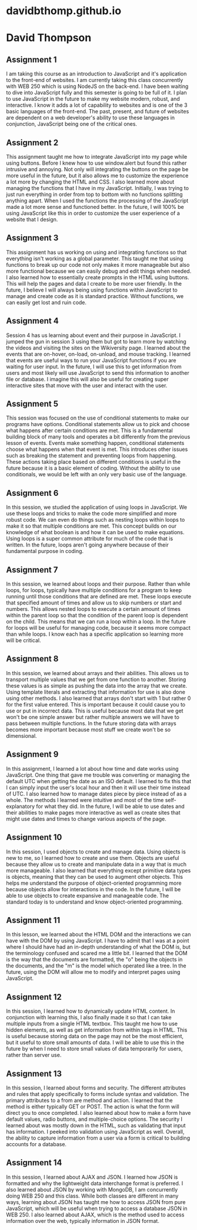 # davidbthomp.github.io
# David Thompson

## Assignment 1

I am taking this course as an introduction to JavaScript and it's application to the front-end of websites. I am currently taking this class concurrently with WEB 250 which is using NodeJS on the back-end. I have been waiting to dive into JavaScript fully and this semester is going to be full of it. I plan to use JavaScript in the future to make my website modern, robust, and interactive. I know it adds a lot of capability to websites and is one of the 3 basic languages of the front-end. The past, present, and future of websites are dependent on a web developer's ability to use these languages in conjunction, JavaScript being one of the critical ones. 

## Assignment 2

This assignment taught me how to integrate JavaScript into my page while using buttons. Before I knew how to use window.alert but found this rather intrusive and annoying. Not only will integrating the buttons on the page be more useful in the future, but it also allows me to customize the experience a lot more by changing the HTML and CSS.  I also learned more about managing the functions that I have in my JavaScript. Initially, I was trying to just run everything in order from top to bottom with no functions splitting anything apart. When I used the functions the processing of the JavaScript made a lot more sense and functioned better. In the future, I will 100% be using JavaScript like this in order to customize the user experience of a website that I design.

## Assignment 3

This assignment has us working on using and integrating functions so that everything isn't working as a global parameter. This taught me that using functions to break up our code not only makes it more manageable but also more functional because we can easily debug and edit things when needed. I also learned how to essentially create prompts in the HTML using buttons. This will help the pages and data I create to be more user friendly. In the future, I believe I will always being using functions within JavaScript to manage and create code as it is standard practice. Without functions, we can easily get lost and ruin code.

## Assignment 4

Session 4 has us learning about event and their purpose in JavaScript. I jumped the gun in session 3 using them but got to learn more by watching the videos and visiting the sites on the Wikiversity page. I learned about the events that are on-hover, on-load, on-unload, and mouse tracking. I learned that events are useful ways to run your JavaScript functions if you are waiting for user input. In the future, I will use this to get information from users and most likely will use JavaScript to send this information to another file or database. I imagine this will also be useful for creating super interactive sites that move with the user and interact with the user.

## Assignment 5

This session was focused on the use of conditional statements to make our programs have options. Conditional statements allow us to pick and choose what happens after certain conditions are met. This is a fundamental building block of many tools and operates a bit differently from the previous lesson of events. Events make something happen, conditional statements choose what happens when that event is met. This introduces other issues such as breaking the statement and preventing loops from happening. These actions taking place based on different conditions is useful in the future because it is a basic element of coding. Without the ability to use conditionals, we would be left with an only very basic use of the language. 

## Assignment 6

In this session, we studied the application of using loops in JavaScript. We use these loops and tricks to make the code more simplified and more robust code. We can even do things such as nesting loops within loops to make it so that multiple conditions are met. This concept builds on our knowledge of what boolean is and how it can be used to make equations. Using loops is a super common attribute for much of the code that is written. In the future, loops aren't going anywhere because of their fundamental purpose in coding. 

## Assignment 7

In this session, we learned about loops and their purpose. Rather than while loops, for loops, typically have multiple conditions for a program to keep running until those conditions that are defined are met. These loops execute that specified amount of times and allow us to skip numbers or start and numbers. This allows nested loops to execute a certain amount of times within the parent loop so that the condition of the parent loop is dependent on the child. This means that we can run a loop within a loop. In the future for loops will be useful for managing code, because it seems more compact than while loops. I know each has a specific application so learning more will be critical. 

## Assignment 8

In this session, we learned about arrays and their abilities. This allows us to transport multiple values that we get from one function to another. Storing these values is as simple as pushing the data into the array that we create. Using template literals and extracting that information for use is also done using other methods. I also learned that arrays don't start with 1 but rather 0 for the first value entered. This is important because it could cause you to use or put in incorrect data. This is useful because most data that we get won't be one simple answer but rather multiple answers we will have to pass between multiple functions. In the future storing data with arrays becomes more important because most stuff we create won't be so dimensional.

## Assignment 9

In this assignment, I learned a lot about how time and date works using JavaScript. One thing that gave me trouble was converting or managing the default UTC when getting the date as an ISO default. I learned to fix this that I can simply input the user's local hour and then it will use their time instead of UTC. I also learned how to manage dates piece by piece instead of as a whole. The methods I learned were intuitive and most of the time self-explanatory for what they did. In the future, I will be able to use dates and their abilities to make pages more interactive as well as create sites that might use dates and times to change various aspects of the page. 

## Assignment 10

In this session, I used objects to create and manage data. Using objects is new to me, so I learned how to create and use them. Objects are useful because they allow us to create and manipulate data in a way that is much more manageable. I also learned that everything except primitive data types is objects, meaning that they can be used to augment other objects. This helps me understand the purpose of object-oriented programming more because objects allow for interactions in the code. In the future, I will be able to use objects to create expansive and manageable code. The standard today is to understand and know object-oriented programming. 

## Assignment 11

In this lesson, we learned about the HTML DOM and the interactions we can have with the DOM by using JavaScript. I have to admit that I was at a point where I should have had an in-depth understanding of what the DOM is, but the terminology confused and scared me a little bit. I learned that the DOM is the way that the documents are formatted, the "o" being the objects in the documents, and the "m" is the model which operated like a tree. In the future, using the DOM will allow me to modify and interpret pages using JavaScript.

## Assignment 12 

In this session, I learned how to dynamically update HTML content. In conjunction with learning this, I also finally made it so that I can take multiple inputs from a single HTML textbox. This taught me how to use hidden elements, as well as get information from within tags in HTML. This is useful because storing data on the page may not be the most efficient, but it useful to store small amounts of data. I will be able to use this in the future by when I need to store small values of data temporarily for users, rather than server use. 

## Assignment 13

In this session, I learned about forms and security. The different attributes and rules that apply specifically to forms include syntax and validation. The primary attributes to a from are method and action. I learned that the method is either typically GET or POST. The action is what the form will direct you to once completed. I also learned about how to make a form have default values, radio buttons, and multiple-choice options. The security I learned about was mostly down in the HTML, such as validating that input has information. I peeked into validation using JavaScript as well. Overall, the ability to capture information from a user via a form is critical to building accounts for a database.

## Assignment 14

In this session, I learned about AJAX and JSON. I learned how JSON is formatted and why the lightweight data interchange format is preferred. I also learned about JSON by working with MongoDB, I am concurrently doing WEB 250 and this class. While both classes are different in many ways, learning about JSON has taught me how to access JSON from pure JavaScript, which will be useful when trying to access a database JSON in WEB 250. I also learned about AJAX, which is the method used to access information over the web, typically information in JSON format. 

